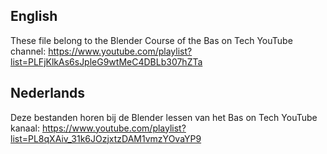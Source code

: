 ## English
These file belong to the Blender Course of the Bas on Tech YouTube channel: https://www.youtube.com/playlist?list=PLFjKlkAs6sJpleG9wtMeC4DBLb307hZTa

## Nederlands
Deze bestanden horen bij de Blender lessen van het Bas on Tech YouTube kanaal: https://www.youtube.com/playlist?list=PL8qXAiv_31k6JOzjxtzDAM1vmzYOvaYP9
